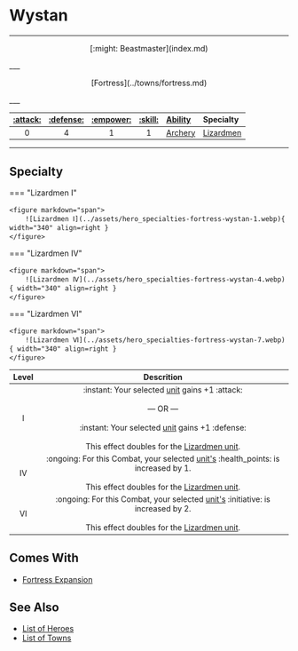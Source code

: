 # Wystan

___
<p style="text-align: center;" markdown>[:might: Beastmaster](index.md)</p>
___
<p style="text-align: center;" markdown>[Fortress](../towns/fortress.md)</p>
___

| [:attack:](../statistics/attack.md) | [:defense:](../statistics/defense.md) | [:empower:](../statistics/power.md) | [:skill:](../statistics/knowledge.md) | [Ability](../abilities/index.md) | Specialty |
| :---: | :---: | :---: | :---: | :--- | :--- |
| 0 | 4 | 1 | 1 | [Archery](../abilities/archery.md) | [Lizardmen](#specialty) |

___


## Specialty

=== "Lizardmen Ⅰ"

    <figure markdown="span">
        ![Lizardmen Ⅰ](../assets/hero_specialties-fortress-wystan-1.webp){ width="340" align=right }
    </figure>

=== "Lizardmen Ⅳ"

    <figure markdown="span">
        ![Lizardmen Ⅳ](../assets/hero_specialties-fortress-wystan-4.webp){ width="340" align=right }
    </figure>

=== "Lizardmen Ⅵ"

    <figure markdown="span">
        ![Lizardmen Ⅵ](../assets/hero_specialties-fortress-wystan-7.webp){ width="340" align=right }
    </figure>


| Level | Descrition |
| :---: | :---: |
| Ⅰ | :instant: Your selected [unit](../units/index.md) gains +1 :attack:<br><br>— OR —<br><br>:instant: Your selected [unit](../units/index.md) gains +1 :defense:<br><br>This effect doubles for the [Lizardmen unit](../units/lizardmen.md). |
| Ⅳ | :ongoing: For this Combat, your selected [unit's](../units/index.md) :health_points: is increased by 1.<br><br>This effect doubles for the [Lizardmen unit](../units/lizardmen.md). |
| Ⅵ | :ongoing: For this Combat, your selected [unit's](../units/index.md) :initiative: is increased by 2.<br><br>This effect doubles for the [Lizardmen unit](../units/lizardmen.md). |


## Comes With

- [Fortress Expansion](../content.md)


## See Also

- [List of Heroes](index.md)
- [List of Towns](../towns/index.md)
